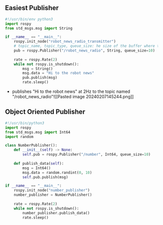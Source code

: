 ## Easiest Publisher
```python
#!/usr/bin/env python3
import rospy
from std_msgs.msg import String

if __name__ == "__main__":
	rospy.init_node("robot_news_radio_transmitter")
	# topic_name, topic_type, queue_size: he size of the buffer where the messages are saved in
	pub = rospy.Publisher("/robot_news_radio", String, queue_size=10)
	  
	rate = rospy.Rate(2)
	while not rospy.is_shutdown():
		msg = String()
		msg.data = "Hi to the robot news"
		pub.publish(msg)
		rate.sleep()
```
- publishes "Hi to the robot news" at 2Hz to the topic named "/robot_news_radio"![[Pasted image 20240207145244.png]]

## Object Oriented Publisher
```python
#!/usr/bin/python3
import rospy
from std_msgs.msg import Int64
import random

class NumberPublisher():
	def __init__(self) -> None:
		self.pub = rospy.Publisher("/number", Int64, queue_size=10)
		
	def publish_data(self):
		msg = Int64()
		msg.data = random.randint(0, 10)
		self.pub.publish(msg)

if __name__ == "__main__":
	rospy.init_node("number_publisher")
	number_publisher = NumberPublisher()
	
	rate = rospy.Rate(2)
	while not rospy.is_shutdown():
		number_publisher.publish_data()
		rate.sleep()
```